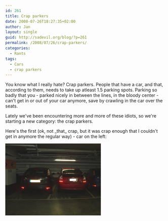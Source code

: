 ```yaml
---
id: 261
title: Crap parkers
date: 2008-07-26T18:27:35+02:00
author: Jan
layout: single
guid: http://sadevil.org/blog/?p=261
permalink: /2008/07/26/crap-parkers/
categories:
  - Rants
tags:
  - Cars
  - crap parkers
---
```

You know what I really hate? Crap parkers. People that have a car, and that, according to them, needs to take up atleast 1.5 parking spots. Parking so badly that you - parked nicely in between the lines, in the bloody center - can't get in or out of your car anymore, save by crawling in the car over the seats.

Lately we've been encountering more and more of these idiots, so we're starting a new category: the crap parkers.

Here's the first (ok, not \_that\_ crap, but it was crap enough that I couldn't get in anymore the regular way) - car on the left:

<img src="/assets/images/2008/02/p7192353-sm.jpg" width="60%" />